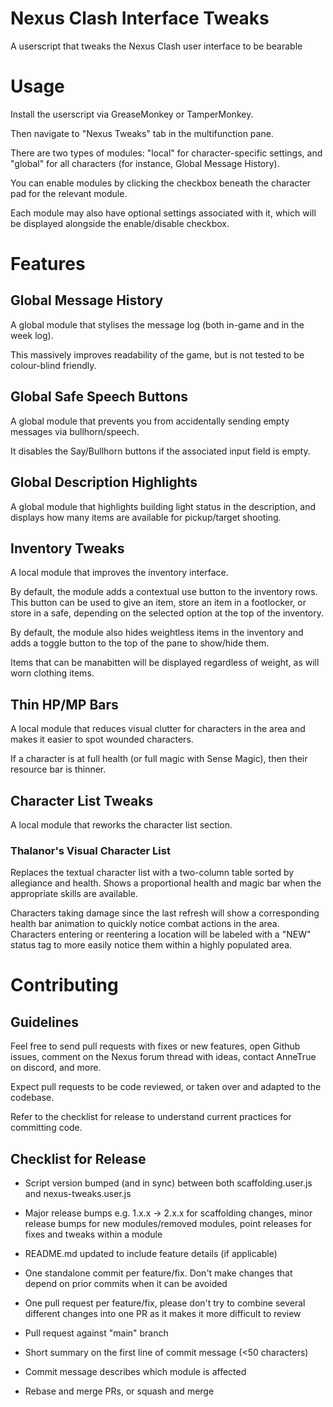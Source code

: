 # Nexus Clash Interface Tweaks
A userscript that tweaks the Nexus Clash user interface to be bearable

# Usage
Install the userscript via GreaseMonkey or TamperMonkey.

Then navigate to "Nexus Tweaks" tab in the multifunction pane.

There are two types of modules: "local" for character-specific settings, and "global" for all characters (for instance, Global Message History).

You can enable modules by clicking the checkbox beneath the character pad for the relevant module.

Each module may also have optional settings associated with it, which will be displayed alongside the enable/disable checkbox.


# Features
## Global Message History
A global module that stylises the message log (both in-game and in the week log).

This massively improves readability of the game, but is not tested to be colour-blind friendly.

## Global Safe Speech Buttons
A global module that prevents you from accidentally sending empty messages via bullhorn/speech.

It disables the Say/Bullhorn buttons if the associated input field is empty.

## Global Description Highlights
A global module that highlights building light status in the description, and displays how many items are available for pickup/target shooting.

## Inventory Tweaks
A local module that improves the inventory interface.

By default, the module adds a contextual use button to the inventory rows.
This button can be used to give an item, store an item in a footlocker, or store in a safe, depending on the selected option at the top of the inventory.

By default, the module also hides weightless items in the inventory and adds a toggle button to the top of the pane to show/hide them.

Items that can be manabitten will be displayed regardless of weight, as will worn clothing items.

## Thin HP/MP Bars
A local module that reduces visual clutter for characters in the area and makes it easier to spot wounded characters.

If a character is at full health (or full magic with Sense Magic), then their resource bar is thinner.

## Character List Tweaks
A local module that reworks the character list section.

### Thalanor's Visual Character List
Replaces the textual character list with a two-column table sorted by allegiance and health.
Shows a proportional health and magic bar when the appropriate skills are available.

Characters taking damage since the last refresh will show a corresponding health bar animation to quickly notice combat actions in the area.
Characters entering or reentering a location will be labeled with a "NEW" status tag to more easily notice them within a highly populated area.

# Contributing
## Guidelines
Feel free to send pull requests with fixes or new features, open Github issues, comment on the Nexus forum thread with ideas, contact AnneTrue on discord, and more.

Expect pull requests to be code reviewed, or taken over and adapted to the codebase.

Refer to the checklist for release to understand current practices for committing code.

## Checklist for Release
* Script version bumped (and in sync) between both scaffolding.user.js and nexus-tweaks.user.js

* Major release bumps e.g. 1.x.x -> 2.x.x for scaffolding changes, minor release bumps for new modules/removed modules, point releases for fixes and tweaks within a module

* README.md updated to include feature details (if applicable)

* One standalone commit per feature/fix. Don't make changes that depend on prior commits when it can be avoided

* One pull request per feature/fix, please don't try to combine several different changes into one PR as it makes it more difficult to review

* Pull request against "main" branch

* Short summary on the first line of commit message (<50 characters)

* Commit message describes which module is affected

* Rebase and merge PRs, or squash and merge
